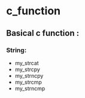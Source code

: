 # **c_function**

## Basical c function : 

### String:
- my_strcat
- my_strcpy
- my_strncpy
- my_strcmp
- my_strncmp
